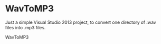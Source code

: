 # WavToMP3
Just a simple Visual Studio 2013 project, to convert one directory of .wav files into .mp3 files.

WavToMP3
